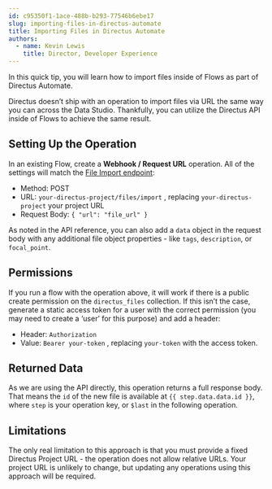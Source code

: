 ```yaml
---
id: c95350f1-1ace-488b-b293-77546b6ebe17
slug: importing-files-in-directus-automate
title: Importing Files in Directus Automate
authors:
  - name: Kevin Lewis
    title: Director, Developer Experience
---
```

In this quick tip, you will learn how to import files inside of Flows as part of Directus Automate. 

Directus doesn’t ship with an operation to import files via URL the same way you can across the Data Studio. Thankfully, you can utilize the Directus API inside of Flows to achieve the same result. 

## Setting Up the Operation

In an existing Flow, create a **Webhook / Request URL** operation. All of the settings will match the [File Import endpoint](/guides/files/quickstart):

- Method: POST
- URL: `your-directus-project/files/import` , replacing `your-directus-project` your project URL
- Request Body: `{ "url": "file_url" }`

As noted in the API reference, you can also add a `data` object in the request body with any additional file object properties - like `tags`, `description`, or `focal_point`.

## Permissions

If you run a flow with the operation above, it will work if there is a public create permission on the `directus_files` collection. If this isn’t the case, generate a static access token for a user with the correct permission (you may need to create a ‘user’ for this purpose) and add a header:

- Header: `Authorization`
- Value: `Bearer your-token` , replacing `your-token` with the access token.

## Returned Data

As we are using the API directly, this operation returns a full response body. That means the `id` of the new file is available at `{{ step.data.data.id }}`, where `step` is your operation key, or `$last` in the following operation. 

## Limitations

The only real limitation to this approach is that you must provide a fixed Directus Project URL - the operation does not allow relative URLs. Your project URL is unlikely to change, but updating any operations using this approach will be required.
